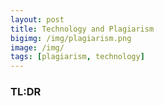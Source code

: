 ```yaml
---
layout: post
title: Technology and Plagiarism
bigimg: /img/plagiarism.png
image: /img/
tags: [plagiarism, technology]
---
```


### TL:DR 
